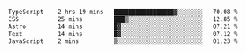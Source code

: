 <!--START_SECTION:waka-->

```txt
TypeScript    2 hrs 19 mins   █████████████████▓░░░░░░░   70.08 %
CSS           25 mins         ███▒░░░░░░░░░░░░░░░░░░░░░   12.85 %
Astro         14 mins         █▓░░░░░░░░░░░░░░░░░░░░░░░   07.21 %
Text          14 mins         █▓░░░░░░░░░░░░░░░░░░░░░░░   07.12 %
JavaScript    2 mins          ▒░░░░░░░░░░░░░░░░░░░░░░░░   01.23 %
```

<!--END_SECTION:waka-->
